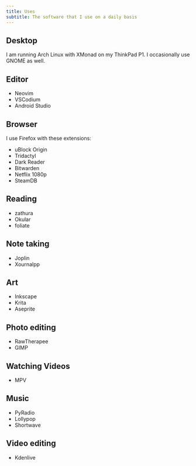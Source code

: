 ```yaml
---
title: Uses
subtitle: The software that I use on a daily basis
---
```


## Desktop

I am running Arch Linux with XMonad on my ThinkPad P1.
I occasionally use GNOME as well. 

## Editor

- Neovim
- VSCodium
- Android Studio

## Browser

I use Firefox with these extensions:
- uBlock Origin
- Tridactyl
- Dark Reader
- Bitwarden
- Netflix 1080p
- SteamDB

## Reading

- zathura
- Okular
- foliate

## Note taking

- Joplin
- Xournalpp

## Art

- Inkscape
- Krita
- Aseprite

## Photo editing

- RawTherapee
- GIMP

## Watching Videos

- MPV

## Music

- PyRadio
- Lollypop
- Shortwave

## Video editing

- Kdenlive
